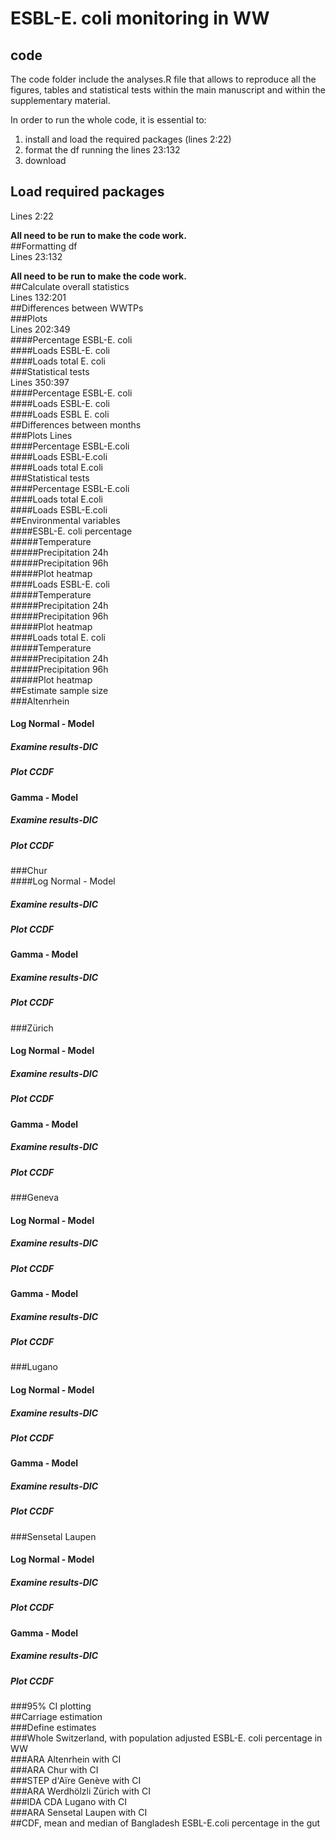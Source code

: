 # ESBL-E. coli monitoring in WW
## code 
The code folder include the analyses.R file that allows to reproduce all the figures, tables and statistical tests within the main manuscript and within the supplementary material. 

In order to run the whole code, it is essential to:
1) install and load the required packages (lines 2:22)
2) format the df running the lines 23:132
3) download 
## Load required packages
Lines 2:22

**All need to be run to make the code work.**                                                                         
##Formatting df  
Lines 23:132

**All need to be run to make the code work.**                                                                  
##Calculate overall statistics   
Lines 132:201                                              
##Differences between WWTPs                                                                   
###Plots        
Lines 202:349                                                               
####Percentage ESBL-E. coli                                                              
####Loads ESBL-E. coli                                                                
####Loads total E. coli                                                                     
###Statistical tests  
Lines 350:397                                                 
####Percentage ESBL-E. coli                                                                
####Loads ESBL-E. coli                                                                      
####Loads ESBL E. coli                                                                      
##Differences between months                                           
###Plots
Lines                                                                          
####Percentage ESBL-E.coli                                                           
####Loads ESBL-E.coli                                                                  
####Loads total E.coli                                                                 
###Statistical tests                                                               
####Percentage ESBL-E.coli                                                            
####Loads total E.coli                                                                 
####Loads ESBL-E.coli                                                                  
##Environmental variables                                                                       
####ESBL-E. coli percentage                                                            
#####Temperature                                                        
#####Precipitation 24h                                                  
#####Precipitation 96h                                           
#####Plot heatmap                                                
####Loads ESBL-E. coli                                                                   
#####Temperature                                                      
#####Precipitation 24h                                                         
#####Precipitation 96h                                             
#####Plot heatmap                                                
####Loads total E. coli                                                        
#####Temperature                                                                
#####Precipitation 24h                                                  
#####Precipitation 96h                                            
#####Plot heatmap                                                
##Estimate sample size                                                      
###Altenrhein                                                                          
#### Log Normal - Model                                                     
##### Examine results-DIC
##### Plot CCDF         
#### Gamma - Model                                                      
##### Examine results-DIC
##### Plot CCDF        
###Chur                                                                              
####Log Normal - Model                                                      
##### Examine results-DIC
##### Plot CCDF        
#### Gamma - Model                                                          
##### Examine results-DIC
##### Plot CCDF       
###Zürich                                                                        
#### Log Normal - Model                                                    
##### Examine results-DIC
##### Plot CCDF          
#### Gamma - Model                                                          
##### Examine results-DIC 
##### Plot CCDF         
###Geneva                                                                              
#### Log Normal - Model                                                     
##### Examine results-DIC
##### Plot CCDF          
#### Gamma - Model                                                         
##### Examine results-DIC
##### Plot CCDF          
###Lugano                                                                              
#### Log Normal - Model                                                     
##### Examine results-DIC
##### Plot CCDF         
#### Gamma - Model                                                        
##### Examine results-DIC 
##### Plot CCDF          
###Sensetal Laupen                                                                     
#### Log Normal - Model 
##### Examine results-DIC
##### Plot CCDF 
#### Gamma - Model                                                          
##### Examine results-DIC 
##### Plot CCDF        
###95% CI plotting                                                             
##Carriage estimation                                                                           
###Define estimates                                                                   
###Whole Switzerland, with population adjusted ESBL-E. coli percentage in WW               
###ARA Altenrhein with CI                                                                       
###ARA Chur with CI                                                                             
###STEP d'Aïre Genève with CI                                                                  
###ARA Werdhölzli Zürich with CI                                                               
###IDA CDA Lugano with CI                                                                       
###ARA Sensetal Laupen with CI                                                                 
##CDF, mean and median of Bangladesh ESBL-E.coli percentage in the gut
